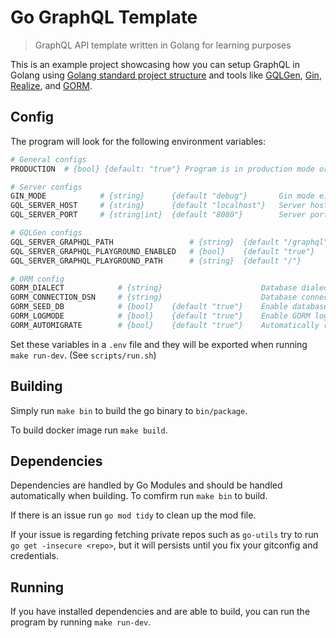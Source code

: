 # Go GraphQL Template

> GraphQL API template written in Golang for learning purposes

This is an example project showcasing how you can setup GraphQL in Golang using [Golang standard project structure](https://github.com/golang-standards/project-layout) and tools like [GQLGen](https://github.com/99designs/gqlgen), [Gin](https://github.com/gin-gonic/gin), [Realize](https://github.com/oxequa/realize), and [GORM](https://gorm.io/).

## Config

The program will look for the following environment variables:

```bash
# General configs
PRODUCTION  # {bool} {default: "true"} Program is in production mode or is running i a cluster etc...

# Server configs
GIN_MODE            # {string}      {default "debug"}       Gin mode either release or debug
GQL_SERVER_HOST     # {string}      {default "localhost"}   Server host
GQL_SERVER_PORT     # {string|int}  {default "8080"}        Server port

# GQLGen configs
GQL_SERVER_GRAPHQL_PATH                 # {string}  {default "/graphql"}    Endpoint path to GraphQL API
GQL_SERVER_GRAPHQL_PLAYGROUND_ENABLED   # {bool}    {default "true"}        Enable GraphQL playground interface
GQL_SERVER_GRAPHQL_PLAYGROUND_PATH      # {string}  {default "/"}           Endpoint path to GraphQL playground

# ORM config
GORM_DIALECT            # {string}                      Database dialect i.e postgres, mysql, etc...
GORM_CONNECTION_DSN     # {string}                      Database connection string i.e "postgres://user:password@dbhost/dbname?sslmode=disable"
GORM_SEED_DB            # {bool}    {default "true"}    Enable database seeding on run
GORM_LOGMODE            # {bool}    {default "true"}    Enable GORM log mode
GORM_AUTOMIGRATE        # {bool}    {default "true"}    Automatically run migrations on run
```

Set these variables in a `.env` file and they will be exported when running `make run-dev`. (See `scripts/run.sh`)

## Building

Simply run `make bin` to build the go binary to `bin/package`.

To build docker image run `make build`.

## Dependencies

Dependencies are handled by Go Modules and should be handled automatically when building. To comfirm run `make bin` to build.

If there is an issue run `go mod tidy` to clean up the mod file.

If your issue is regarding fetching private repos such as `go-utils` try to run `go get -insecure <repo>`, but it will persists until you fix your gitconfig and credentials.

## Running

If you have installed dependencies and are able to build, you can run the program by running `make run-dev`.
